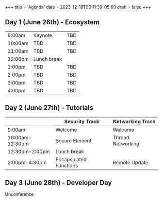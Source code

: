 +++
title = 'Agenda'
date = 2023-12-18T00:11:39-05:00
draft = false
+++

## Day 1 (June 26th) - Ecosystem

|         |             |     |
|---------|-------------|-----|
| 9:00am  | Keynote     | TBD |
| 10:00am | TBD         | TBD |
| 11:00am | TBD         | TBD |
| 12:00pm | Lunch break |     |
| 1:00pm  | TBD         | TBD |
| 2:00pm  | TBD         | TBD |
| 3:00pm  | TBD         | TBD |
| 4:00pm  | TBD         | TBD |


## Day 2 (June 27th) - Tutorials

|                 | Security Track         | Networking Track  |
|-----------------|------------------------|-------------------|
| 9:00am          | Welcome                | Welcome           |
| 10:00am-12:30pm | Secure Element         | Thread Networking |
| 12:30pm-2:00pm  | Lunch break            |                   |
| 2:00pm-4:30pm   | Encapsulated Functions | Remote Update     |

## Day 3 (June 28th) - Developer Day

Unconference
